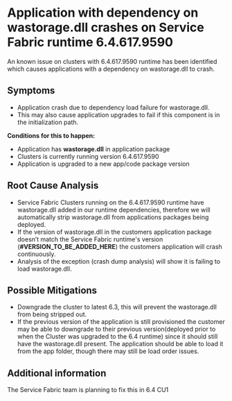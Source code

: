# Application with dependency  on wastorage.dll crashes on Service Fabric runtime 6.4.617.9590

An known issue on clusters with 6.4.617.9590 runtime has been identified which causes applications with a dependency on wastorage.dll to crash.

## Symptoms
- Application crash due to dependency load failure for wastorage.dll.
- This may also cause application upgrades to fail if this component is in the initialization path.

**Conditions for this to happen:**
- Application has **wastorage.dll** in application package
- Clusters is currently running version 6.4.617.9590
- Application is upgraded to a new app/code package version

## Root Cause Analysis
- Service Fabric Clusters running on the 6.4.617.9590 runtime have wastorage.dll added in our runtime dependencies, therefore we will automatically strip wastorage.dll from applications packages being deployed.
- If the version of wastorage.dll in the customers application package doesn’t match the Service Fabric runtime's version (**#VERSION_TO_BE_ADDED_HERE**) the customers application will crash continuously.
- Analysis of the exception (crash dump analysis) will show it is failing to load wastorage.dll.

## Possible Mitigations
- Downgrade the cluster to latest 6.3, this will prevent the wastorage.dll from being stripped out.
- If the previous version of the application is still provisioned the customer may be able to downgrade to their previous version(deployed prior to when the Cluster was upgraded to the 6.4 runtime) since it should still have the wastorage.dll present. The application should be able to load it from the app folder, though there may still be load order issues.

## Additional information
The Service Fabric team is planning to fix this in 6.4 CU1
